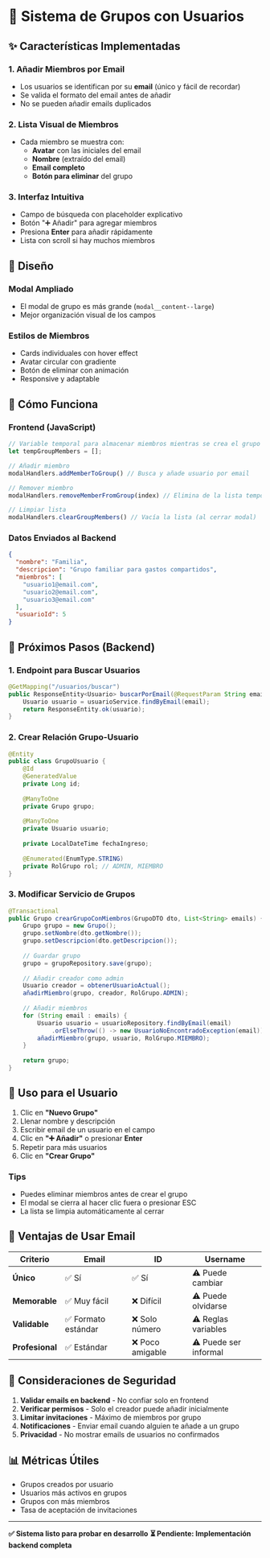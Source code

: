 # 👥 Sistema de Grupos con Usuarios

## ✨ Características Implementadas

### 1. **Añadir Miembros por Email**
- Los usuarios se identifican por su **email** (único y fácil de recordar)
- Se valida el formato del email antes de añadir
- No se pueden añadir emails duplicados

### 2. **Lista Visual de Miembros**
- Cada miembro se muestra con:
  - **Avatar** con las iniciales del email
  - **Nombre** (extraído del email)
  - **Email completo**
  - **Botón para eliminar** del grupo

### 3. **Interfaz Intuitiva**
- Campo de búsqueda con placeholder explicativo
- Botón "➕ Añadir" para agregar miembros
- Presiona **Enter** para añadir rápidamente
- Lista con scroll si hay muchos miembros

## 🎨 Diseño

### Modal Ampliado
- El modal de grupo es más grande (`modal__content--large`)
- Mejor organización visual de los campos

### Estilos de Miembros
- Cards individuales con hover effect
- Avatar circular con gradiente
- Botón de eliminar con animación
- Responsive y adaptable

## 🔧 Cómo Funciona

### Frontend (JavaScript)

```javascript
// Variable temporal para almacenar miembros mientras se crea el grupo
let tempGroupMembers = [];

// Añadir miembro
modalHandlers.addMemberToGroup() // Busca y añade usuario por email

// Remover miembro
modalHandlers.removeMemberFromGroup(index) // Elimina de la lista temporal

// Limpiar lista
modalHandlers.clearGroupMembers() // Vacía la lista (al cerrar modal)
```

### Datos Enviados al Backend

```json
{
  "nombre": "Familia",
  "descripcion": "Grupo familiar para gastos compartidos",
  "miembros": [
    "usuario1@email.com",
    "usuario2@email.com",
    "usuario3@email.com"
  ],
  "usuarioId": 5
}
```

## 🚀 Próximos Pasos (Backend)

### 1. **Endpoint para Buscar Usuarios**
```java
@GetMapping("/usuarios/buscar")
public ResponseEntity<Usuario> buscarPorEmail(@RequestParam String email) {
    Usuario usuario = usuarioService.findByEmail(email);
    return ResponseEntity.ok(usuario);
}
```

### 2. **Crear Relación Grupo-Usuario**
```java
@Entity
public class GrupoUsuario {
    @Id
    @GeneratedValue
    private Long id;
    
    @ManyToOne
    private Grupo grupo;
    
    @ManyToOne
    private Usuario usuario;
    
    private LocalDateTime fechaIngreso;
    
    @Enumerated(EnumType.STRING)
    private RolGrupo rol; // ADMIN, MIEMBRO
}
```

### 3. **Modificar Servicio de Grupos**
```java
@Transactional
public Grupo crearGrupoConMiembros(GrupoDTO dto, List<String> emails) {
    Grupo grupo = new Grupo();
    grupo.setNombre(dto.getNombre());
    grupo.setDescripcion(dto.getDescripcion());
    
    // Guardar grupo
    grupo = grupoRepository.save(grupo);
    
    // Añadir creador como admin
    Usuario creador = obtenerUsuarioActual();
    añadirMiembro(grupo, creador, RolGrupo.ADMIN);
    
    // Añadir miembros
    for (String email : emails) {
        Usuario usuario = usuarioRepository.findByEmail(email)
            .orElseThrow(() -> new UsuarioNoEncontradoException(email));
        añadirMiembro(grupo, usuario, RolGrupo.MIEMBRO);
    }
    
    return grupo;
}
```

## 📱 Uso para el Usuario

1. Clic en **"Nuevo Grupo"**
2. Llenar nombre y descripción
3. Escribir email de un usuario en el campo
4. Clic en **"➕ Añadir"** o presionar **Enter**
5. Repetir para más usuarios
6. Clic en **"Crear Grupo"**

### Tips
- Puedes eliminar miembros antes de crear el grupo
- El modal se cierra al hacer clic fuera o presionar ESC
- La lista se limpia automáticamente al cerrar

## 🎯 Ventajas de Usar Email

| Criterio | Email | ID | Username |
|----------|-------|----|---------| 
| **Único** | ✅ Sí | ✅ Sí | ⚠️ Puede cambiar |
| **Memorable** | ✅ Muy fácil | ❌ Difícil | ⚠️ Puede olvidarse |
| **Validable** | ✅ Formato estándar | ❌ Solo número | ⚠️ Reglas variables |
| **Profesional** | ✅ Estándar | ❌ Poco amigable | ⚠️ Puede ser informal |

## 🔐 Consideraciones de Seguridad

1. **Validar emails en backend** - No confiar solo en frontend
2. **Verificar permisos** - Solo el creador puede añadir inicialmente
3. **Limitar invitaciones** - Máximo de miembros por grupo
4. **Notificaciones** - Enviar email cuando alguien te añade a un grupo
5. **Privacidad** - No mostrar emails de usuarios no confirmados

## 📊 Métricas Útiles

- Grupos creados por usuario
- Usuarios más activos en grupos
- Grupos con más miembros
- Tasa de aceptación de invitaciones

---

**✅ Sistema listo para probar en desarrollo**
**⏳ Pendiente: Implementación backend completa**
